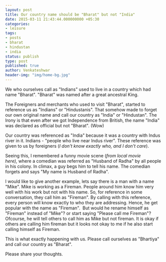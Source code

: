 ```yaml
---
layout: post
title: Our country name should be "Bharat" but not "India"
date: 2015-03-11 21:43:44.000000000 +05:30
categories:
- leisure
tags:
- posts
- bharat
- hindustan
- india
status: publish
type: post
published: true
author: Venkateshwar
header-img: "img/home-bg.jpg"
---
```

<p>We who ourselves call as "Indians" used to live in a country which had name "Bharat". "Bharat" was named after a great ancestral King.</p>
<p>The Foreigners and merchants who used to visit "Bharat", started to reference us as "Indians" or "Hindustanis". That somehow made to forget our own original name and call our country as "India" or "Hindustan". The Irony is that even after we got Independence from British, the name "India" was declared as official but not "Bharat". (Wow)</p>
<p>Our country was referenced as "India" because it was a country with Indus river in it. Indians - "people who live near Indus river". These reference was given to us by foreigners (<em>I don't know exactly who, and I don't care</em>).</p>
<p>Seeing this, I remembered a funny movie scene (<em>from local movie here), </em>where a comedian was referred as "Husband of Radha" by all people in his colony. In climax, a guy begs him to tell his name. The comedian forgets and says "My name is Husband of Radha".</p>
<p>I would like to give another example, lets say there is a man with a name "Mike". Mike is working as a Fireman. People around him know him very well with his work but not with his name. So, for reference in some conversation, they call him as "Fireman". By calling with this reference, every person will know exactly to who they are addressing. Hence, he get popular with the name as "Fireman".  But would he rename himself as "Fireman" instead of "Mike"? or start saying "Please call me Fireman"? Ofcourse, he will tell others to call him as Mike but not fireman. It is okay if others are calling him fireman but it looks not okay to me if he also start calling himself as Fireman.</p>
<p>This is what exactly happening with us. Please call ourselves as "Bhartiya" and call our country as "Bharat".</p>
<p>Please share your thoughts.</p>
